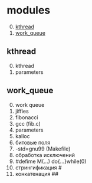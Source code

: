 # modules

0.  [kthread](#kthread)
1.  [work_queue](#work_queue)

## kthread

0. kthread
1. parameters

## work_queue

0.  work queue
1.  jiffies
2.  fibonacci
3.  gcc (fib.c)
4.  parameters
5.  kalloc
6.  битовые поля
7.  -std=gnu99 (Makefile)
8.  обработка исключений
9.  #defime M(...) do{...}while(0)
10. стрингификация # 
11. конкатенация ##
